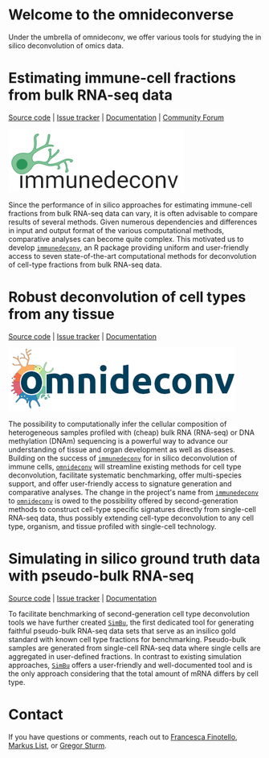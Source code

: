 # Welcome to the omnideconverse

Under the umbrella of omnideconv, we offer various tools for studying the in silico deconvolution of omics data.

# Estimating immune-cell fractions from bulk RNA-seq data

[Source code](https://github.com/omnideconv/immunedeconv/) | [Issue tracker](https://github.com/omnideconv/immunedeconv/issues) | [Documentation](https://omnideconv.org/immunedeconv) | [Community Forum](https://github.com/omnideconv/immunedeconv/discussions)

![immunedeconv](immunedeconv_logo_sm.png)

Since the performance of in silico approaches for estimating immune-cell fractions from bulk RNA-seq data can vary, it is often advisable to compare results of several methods. Given numerous dependencies and differences in input and output format of the various computational methods, comparative analyses can become quite complex. This motivated us to develop [`immunedeconv`](https://omnideconv.org/immunedeconv), an R package providing uniform and user-friendly access to seven state-of-the-art computational methods for deconvolution of cell-type fractions from bulk RNA-seq data. 

# Robust deconvolution of cell types from any tissue

[Source code](https://github.com/omnideconv/omnideconv/) | [Issue tracker](https://github.com/omnideconv/omnideconv/issues) | [Documentation](https://omnideconv.org/omnideconv) 

![Omnideconv](omnideconv_logo_sm.png)
     
The possibility to computationally infer the cellular composition of heterogeneous samples profiled with (cheap) bulk RNA (RNA-seq) or DNA methylation (DNAm) sequencing is a powerful way to advance our understanding of tissue and organ development as well as diseases. Building on the success of [`immunedeconv`](https://omnideconv.org/immunedeconv) for in silico deconvolution of immune cells, [`omnideconv`](https://omnideconv.org/omnideconv) will streamline existing methods for cell type deconvolution, facilitate systematic benchmarking, offer multi-species support, and offer user-friendly access to signature generation and comparative analyses. The change in the project's name from [`immunedeconv`](https://omnideconv.org/immunedeconv) to [`omnideconv`](https://omnideconv.org/omnideconv) is owed to the possibility offered by second-generation methods to construct cell-type specific signatures directly from single-cell RNA-seq data, thus possibly extending cell-type deconvolution to any cell type, organism, and tissue profiled with single-cell technology. 

# Simulating in silico ground truth data with pseudo-bulk RNA-seq

[Source code](https://github.com/omnideconv/SimBu/) | [Issue tracker](https://github.com/omnideconv/SimBu/issues) | [Documentation](https://omnideconv.org/SimBu) 

To facilitate benchmarking of second-generation cell type deconvolution tools we have further created [`SimBu`](https://omnideconv/SimBu), the first dedicated tool for generating faithful pseudo-bulk RNA-seq data sets that serve as an insilico gold standard with known cell type fractions for benchmarking. Pseudo-bulk samples are generated from single-cell RNA-seq data where single cells are aggregated in user-defined fractions. In contrast to existing simulation approaches, [`SimBu`](https://omnideconv.org/SimBu) offers a user-friendly and well-documented tool and is the only approach considering that the total amount of mRNA differs by cell type.

# Contact

If you have questions or comments, reach out to [Francesca Finotello](mailto:francesca.finotello@uibk.ac.at?subject=omnideconv), [Markus List](mailto:markus.list@tum.de?subject=omnideconv), or [Gregor Sturm](mailto:gregor.stum@i-med.ac.at?subject=omnideconv).

